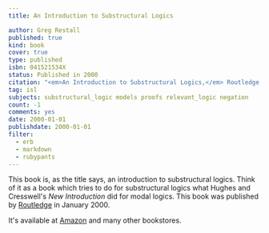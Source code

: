 ```yaml
---
title: An Introduction to Substructural Logics

author: Greg Restall
published: true
kind: book
cover: true
type: published
isbn: 041521534X
status: Published in 2000
citation: "<em>An Introduction to Substructural Logics,</em> Routledge, 2000."
tag: isl
subjects: substructural_logic models proofs relevant_logic negation 
count: -1
comments: yes
date: 2000-01-01
publishdate: 2000-01-01
filter:
  - erb
  - markdown
  - rubypants
---
```

This book is, as the title says, an introduction to substructural logics. Think of it as a book which tries to do for substructural logics what Hughes and Cresswell's *New Introduction* did for modal logics. This book was published by <a href="http://www.routledge.com">Routledge</a> in January 2000.

It's available at [Amazon](http://www.amazon.com/dp/041521534X/consequentlyorg) and many other bookstores.